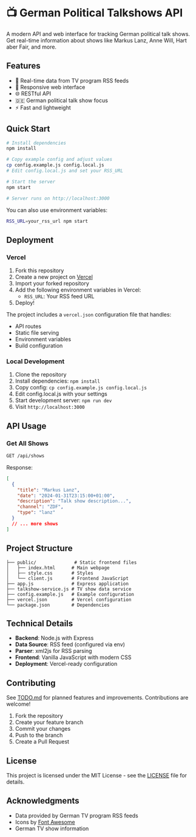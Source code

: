 # 📺 German Political Talkshows API

A modern API and web interface for tracking German political talk shows. Get real-time information about shows like Markus Lanz, Anne Will, Hart aber Fair, and more.

## Features

- 🔄 Real-time data from TV program RSS feeds
- 📱 Responsive web interface
- 🌐 RESTful API
- 🇩🇪 German political talk show focus
- ⚡ Fast and lightweight

## Quick Start

```bash
# Install dependencies
npm install

# Copy example config and adjust values
cp config.example.js config.local.js
# Edit config.local.js and set your RSS_URL

# Start the server
npm start

# Server runs on http://localhost:3000
```

You can also use environment variables:
```bash
RSS_URL=your_rss_url npm start
```

## Deployment

### Vercel

1. Fork this repository
2. Create a new project on [Vercel](https://vercel.com)
3. Import your forked repository
4. Add the following environment variables in Vercel:
   - `RSS_URL`: Your RSS feed URL
5. Deploy!

The project includes a `vercel.json` configuration file that handles:
- API routes
- Static file serving
- Environment variables
- Build configuration

### Local Development

1. Clone the repository
2. Install dependencies: `npm install`
3. Copy config: `cp config.example.js config.local.js`
4. Edit config.local.js with your settings
5. Start development server: `npm run dev`
6. Visit `http://localhost:3000`

## API Usage

### Get All Shows

```bash
GET /api/shows
```

Response:
```json
[
  {
    "title": "Markus Lanz",
    "date": "2024-01-31T23:15:00+01:00",
    "description": "Talk show description...",
    "channel": "ZDF",
    "type": "lanz"
  }
  // ... more shows
]
```

## Project Structure

```
├── public/              # Static frontend files
│   ├── index.html      # Main webpage
│   ├── style.css       # Styles
│   └── client.js       # Frontend JavaScript
├── app.js              # Express application
├── talkshow-service.js # TV show data service
├── config.example.js   # Example configuration
├── vercel.json         # Vercel configuration
└── package.json        # Dependencies
```

## Technical Details

- **Backend**: Node.js with Express
- **Data Source**: RSS feed (configured via env)
- **Parser**: xml2js for RSS parsing
- **Frontend**: Vanilla JavaScript with modern CSS
- **Deployment**: Vercel-ready configuration

## Contributing

See [TODO.md](TODO.md) for planned features and improvements. Contributions are welcome!

1. Fork the repository
2. Create your feature branch
3. Commit your changes
4. Push to the branch
5. Create a Pull Request

## License

This project is licensed under the MIT License - see the [LICENSE](LICENSE) file for details.

## Acknowledgments

- Data provided by German TV program RSS feeds
- Icons by [Font Awesome](https://fontawesome.com/)
- German TV show information
